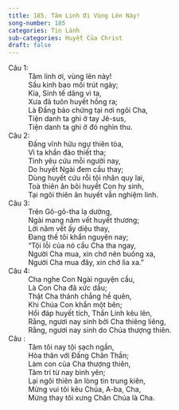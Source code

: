 ```yaml
---
title: 185. Tâm Linh Ơi Vùng Lên Này!
song-number: 185
categories: Tin Lành
sub-categories: Huyết Của Christ
draft: false
---
```

<dl><dt>Câu 1:</dt><dd data-verse="1">Tâm linh ơi, vùng lên này! <br/>Sầu kinh bao mối trút ngày; <br/>Kìa, Sinh tế dâng vì ta, <br/>Xưa đã tuôn huyết hồng ra; <br/>Là Đấng bảo chứng tại nơi ngôi Cha, <br/>Tiện danh ta ghi ở tay Jê-sus, <br/>Tiện danh ta ghi ở đó nghìn thu. </dd><dt>Câu 2:</dt><dd data-verse="2">Đấng vĩnh hữu ngự thiên tòa, <br/>Vì ta khẩn đảo thiết tha; <br/>Tình yêu cứu mỗi người nay, <br/>Do huyết Ngài đem cầu thay; <br/>Dùng huyết cứu rỗi tội nhân quy lai, <br/>Toà thiên ân bôi huyết Con hy sinh, <br/>Tại ngôi thiên ân huyết vẫn nghiệm linh. </dd><dt>Câu 3:</dt><dd data-verse="3">Trên Gô-gô-tha lạ dường, <br/>Ngài mang năm vết huyết thương; <br/>Lời năm vết ấy diệu thay, <br/>Đang thế tôi khẩn nguyện nay; <br/>“Tội lỗi của nó cầu Cha tha ngay, <br/>Người Cha mua, xin chớ nên buông xa, <br/>Người Cha mua đây, xin chớ lìa xa.” </dd><dt>Câu 4:</dt><dd data-verse="4">Cha nghe Con Ngài nguyện cầu, <br/>Là Con Cha đã xức dầu; <br/>Thật Cha thánh chẳng hề quên, <br/>Khi Chúa Con khẩn một bên; <br/>Hồi đáp huyết tích, Thần Linh kêu lên, <br/>Rằng, ngươi nay sinh bởi Cha thiêng liêng, <br/>Rằng, ngươi nay sinh do Chúa thượng thiên. </dd><dt>Câu :</dt><dd data-verse="{STT}">Tâm tôi nay tội sạch ngần, <br/>Hòa thân với Đấng Chân Thần; <br/>Làm con của Cha thượng thiên, <br/>Tâm trí từ nay bình yên; <br/>Lại ngôi thiên ân lòng tin trung kiên, <br/>Mừng vui tôi kêu Chúa, A-ba, Cha, <br/>Mừng thay tôi xưng Chân Chúa là Cha. </dd></dl>